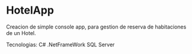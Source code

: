 # HotelApp

Creacion de simple console app, para gestion de reserva de habitaciones de un Hotel. 

Tecnologias:
C# .NetFrameWork
SQL Server
